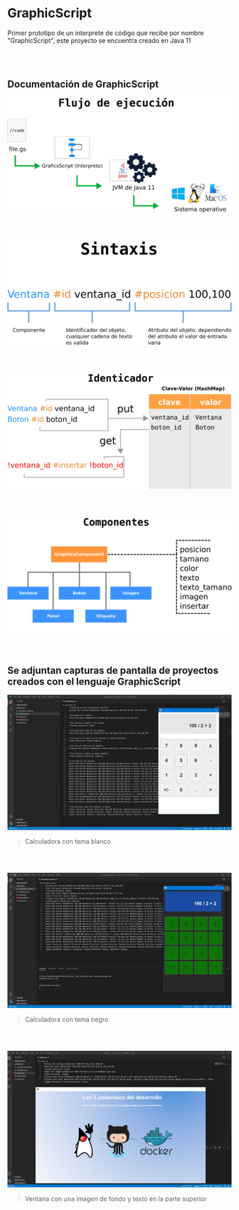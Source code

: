 # GraphicScript
Primer prototipo de un interprete de código que recibe por nombre "GraphicScript", este proyecto se encuentra creado en Java 11 

<br></br>


## Documentación de GraphicScript

![](documentation/flujo.png)

<br></br>

![](documentation/sintaxis.png)

<br></br>

![](documentation/identificador.png)

<br></br>

![](documentation/componentes.png)


<br></br>

## Se adjuntan  capturas de pantalla de proyectos creados con el lenguaje GraphicScript

![](examples/calculadora.PNG)

> Calculadora con tema blanco

<br></br>


![](examples/calculadora_dark.PNG)

> Calculadora con tema negro


<br></br>


![](examples/imagen.PNG)

> Ventana con una imagen de fondo y texto en la parte superior
